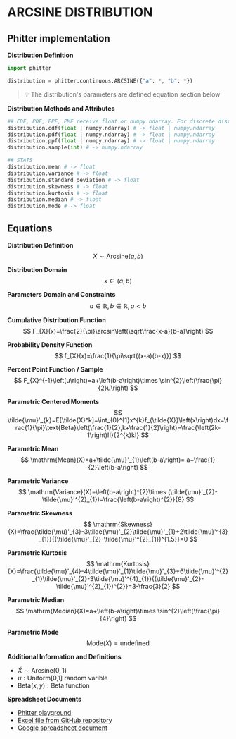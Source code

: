 # ARCSINE DISTRIBUTION

## Phitter implementation

**Distribution Definition**

```python
import phitter

distribution = phitter.continuous.ARCSINE({"a": *, "b": *})
```

> 💡 The distribution's parameters are defined equation section below

**Distribution Methods and Attributes**

```python
## CDF, PDF, PPF, PMF receive float or numpy.ndarray. For discrete distributions PMF instead of PDF. Parameters notation are in description of ditribution
distribution.cdf(float | numpy.ndarray) # -> float | numpy.ndarray
distribution.pdf(float | numpy.ndarray) # -> float | numpy.ndarray
distribution.ppf(float | numpy.ndarray) # -> float | numpy.ndarray
distribution.sample(int) # -> numpy.ndarray

## STATS
distribution.mean # -> float
distribution.variance # -> float
distribution.standard_deviation # -> float
distribution.skewness # -> float
distribution.kurtosis # -> float
distribution.median # -> float
distribution.mode # -> float
```

## Equations

**Distribution Definition**
$$ X\sim\mathrm{Arcsine}\left(a,b\right) $$

**Distribution Domain**
$$ x\in\left(a,b\right) $$

**Parameters Domain and Constraints**
$$ a\in\mathbb{R}, b\in\mathbb{R}, a < b $$

**Cumulative Distribution Function**
$$ F_{X}(x)=\frac{2}{\pi}\arcsin\left(\sqrt\frac{x-a}{b-a}\right) $$

**Probability Density Function**
$$ f_{X}(x)=\frac{1}{\pi\sqrt{(x-a)(b-x)}} $$

**Percent Point Function / Sample**
$$ F_{X}^{-1}\left(u\right)=a+\left(b-a\right)\times \sin^{2}\left(\frac{\pi}{2}u\right) $$

**Parametric Centered Moments**
$$ \tilde{\mu}'_{k}=E[\tilde{X}^k]=\int_{0}^{1}x^{k}f_{\tilde{X}}\left(x\right)dx=\frac{1}{\pi}\text{Beta}\left(\frac{1}{2},k+\frac{1}{2}\right)=\frac{\left(2k-1\right)!!}{2^{k}k!} $$

**Parametric Mean**
$$ \mathrm{Mean}(X)=a+\tilde{\mu}'_{1}\left(b-a\right)= a+\frac{1}{2}\left(b-a\right) $$

**Parametric Variance**
$$ \mathrm{Variance}(X)=\left(b-a\right)^{2}\times (\tilde{\mu}'_{2}-\tilde{\mu}'^{2}_{1})=\frac{\left(b-a\right)^{2}}{8} $$

**Parametric Skewness**
$$ \mathrm{Skewness}(X)=\frac{\tilde{\mu}'_{3}-3\tilde{\mu}'_{2}\tilde{\mu}'_{1}+2\tilde{\mu}'^{3}_{1}}{(\tilde{\mu}'_{2}-\tilde{\mu}'^{2}_{1})^{1.5}}=0 $$

**Parametric Kurtosis**
$$ \mathrm{Kurtosis}(X)=\frac{\tilde{\mu}'_{4}-4\tilde{\mu}'_{1}\tilde{\mu}'_{3}+6\tilde{\mu}'^{2}_{1}\tilde{\mu}'_{2}-3\tilde{\mu}'^{4}_{1}}{(\tilde{\mu}'_{2}-\tilde{\mu}'^{2}_{1})^{2}}=3-\frac{3}{2} $$

**Parametric Median**
$$ \mathrm{Median}(X)=a+\left(b-a\right)\times \sin^{2}\left(\frac{\pi}{4}\right) $$

**Parametric Mode**
$$ \mathrm{Mode}(X)=\text{undefined} $$

**Additional Information and Definitions**
- $\tilde{X}\sim \mathrm{Arcsine}\left(0,1\right)$
- $u:\text{Uniform[0,1] random varible}$
- $\text{Beta}\left(x,y\right):\text{Beta function}$

**Spreadsheet Documents**

-   [Phitter playground](https://phitter.io/distributions/continuous/arcsine)
-   [Excel file from GitHub repository](https://github.com/phitterio/phitter-files/blob/main/continuous/arcsine.xlsx)
-   [Google spreadsheet document](https://docs.google.com/spreadsheets/d/1q8SKX4gmSbpGzimRvjopzaZ4KrEV5NY1EPmf1G1T7NQ)
    